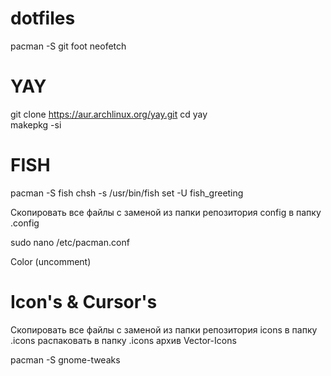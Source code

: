 # dotfiles

pacman -S git foot neofetch

# YAY
git clone https://aur.archlinux.org/yay.git 
cd yay  
makepkg -si 

# FISH
pacman -S fish
chsh -s /usr/bin/fish
set -U fish_greeting

Скопировать все файлы с заменой из папки репозитория config  в папку .config

sudo nano /etc/pacman.conf

Color (uncomment)

# Icon's & Cursor's

Скопировать все файлы с заменой из папки репозитория icons в папку .icons
распаковать в папку .icons архив Vector-Icons

pacman -S gnome-tweaks
